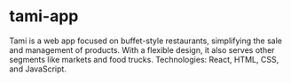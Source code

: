 # tami-app
Tami is a web app focused on buffet-style restaurants, simplifying the sale and management of products. With a flexible design, it also serves other segments like markets and food trucks.  Technologies: React, HTML, CSS, and JavaScript.

